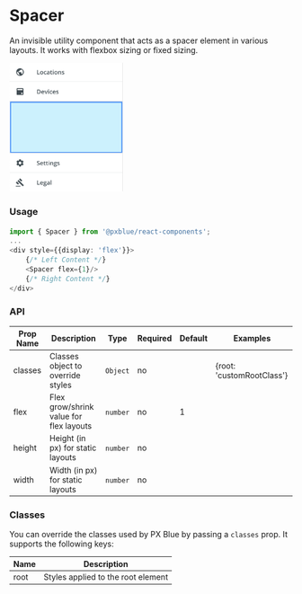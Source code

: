 # Spacer
An invisible utility component that acts as a spacer element in various layouts. It works with flexbox sizing or fixed sizing.

<img width="40%" alt="Spacer used in Drawer Body" src="./images/spacer.png"><br/>

### Usage
```typescript
import { Spacer } from '@pxblue/react-components';
...
<div style={{display: 'flex'}}>
    {/* Left Content */}
    <Spacer flex={1}/>
    {/* Right Content */}
</div>
```

### API
| Prop Name             | Description                                 | Type                  | Required | Default                      | Examples                              |
|-----------------------|---------------------------------------------|-----------------------|----------|------------------------------|---------------------------------------|
| classes               | Classes object to override styles           | `Object`              | no       |                              | {root: 'customRootClass'}             |
| flex                  | Flex grow/shrink value for flex layouts     | `number`              | no       | 1                            |                                       |
| height                | Height (in px) for static layouts           | `number`              | no       |                              |                                       |
| width                 | Width (in px) for static layouts            | `number`              | no       |                              |                                       |

### Classes
You can override the classes used by PX Blue by passing a `classes` prop. It supports the following keys:

| Name             | Description                                 |
|------------------|---------------------------------------------|
| root             | Styles applied to the root element          |
